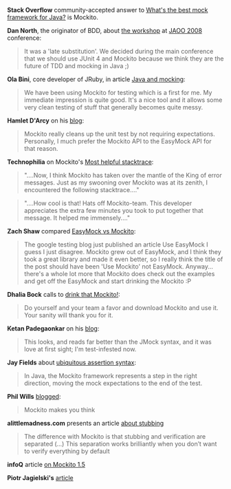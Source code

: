 **Stack Overflow** community-accepted answer to [What's the best mock framework for Java?](http://stackoverflow.com/questions/22697/whats-the-best-mock-framework-for-java) is Mockito.

**Dan North**, the originator of BDD, about [the workshop](http://jaoo.dk/presentation/Test+Driven+Development) at [JAOO 2008](http://jaoo.dk) conference:

> It was a 'late substitution'. We decided during the main conference that we should use JUnit 4 and Mockito because we think they are the future of TDD and  mocking in Java ;)

**Ola Bini**, core developer of JRuby, in article [Java and mocking](http://olabini.com/blog/2008/07/java-and-mocking):

> We have been using Mockito for testing which is a first for me. My immediate impression is quite good. It's a nice tool and it allows some very clean testing of stuff that generally becomes quite messy.

**Hamlet D'Arcy** on his [blog](http://hamletdarcy.blogspot.com/2008/03/mockito-new-mock-framework-on-block.html):

> Mockito really cleans up the unit test by not requiring expectations. Personally, I much prefer the Mockito API to the EasyMock API for that reason.

**Technophilia** on Mockito's [Most helpful stacktrace](http://srivaths.blogspot.com/2009/02/mockito-coolest-stacktrace.html):

> "....Now, I think Mockito has taken over the mantle of the King of error messages. Just as my swooning over Mockito was at its zenith, I encountered the following stacktrace...."

> "....How cool is that! Hats off Mockito-team. This developer appreciates the extra few minutes you took to put together that message. It helped me immensely...."

**Zach Shaw** compared [EasyMock vs Mockito](http://zdsbs.blogspot.com/2009/01/easymock-vs-mockito.html):

> The google testing blog just published an article Use EasyMock I guess I just disagree. Mockito grew out of EasyMock, and I think they took a great library and made it even better, so I really think the title of the post should have been 'Use Mockito' not EasyMock. Anyway... there's a whole lot more that Mockito does check out the examples and get off the EasyMock and start drinking the Mockito :P

**Dhalia Bock** calls to [drink that Mockito!](http://dahliabock.wordpress.com/2008/11/10/drink-that-mockito-part-1):

> Do yourself and your team a favor and download Mockito and use it. Your sanity will thank you for it.

**Ketan Padegaonkar** on his [blog](http://ketan.padegaonkar.name/tag/mockito):

> This looks, and reads far better than the JMock syntax, and it was love at first sight; I'm test-infested now.

**Jay Fields** about [ubiquitous assertion syntax](http://blog.jayfields.com/2008/11/ubiquitous-assertion-syntax.html):

> In Java, the Mockito framework represents a step in the right direction, moving the mock expectations to the end of the test.

**Phil Wills** [blogged](http://scatterlogic.wordpress.com/2008/05/26/mockito-makes-you-think):

> Mockito makes you think

**alittlemadness.com** presents an article [about stubbing](http://www.alittlemadness.com/2008/06/12/easier-stubbing-with-mockito)

> The difference with Mockito is that stubbing and verification are separated (...) This separation works brilliantly when you don’t want to verify everything by default

**infoQ** article [on Mockito 1.5](http://www.infoq.com/news/2008/09/mockito-1.5)

**Piotr Jagielski's** [article](http://piotrjagielski.com/blog/intuitive-behavior-verification-with-mockito)